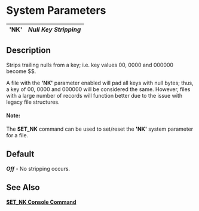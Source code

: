 # System Parameters

**'NK'** |  **_Null Key Stripping_**  
---|---  
  
##  Description

Strips trailing nulls from a key; i.e. key values $00$, $0000$ and $000000$ become $$.

A file with the **'NK'** parameter enabled will pad all keys with null bytes; thus, a key of $00$, $0000$ and $000000$ will be considered the same. However, files with a large number of records will function better due to the issue with legacy file structures.

#### **Note:**  
The **SET_NK** command can be used to set/reset the **'NK'** system parameter for a file.

##  Default

**_Off_** \- No stripping occurs.

## See Also

**[SET_NK Console Command](../commands/set_nk.md)**
